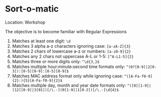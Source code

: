 # Sort-o-matic
Location: Workshop

The objective is to become familiar with Regular Expressions

1. Matches at least one digit:
`\d`
2. Matches 3 alpha a-z characters ignoring case:
`[a-zA-Z]{3}`
3. Matches 2 chars of lowercase a-z or numbers:
`[a-z0-9]{2}`
4. Matches any 2 chars not uppercase A-L or 1-5:
`[^A-L1-5]{2}`
5. Matches three or more digits only:
`^\d{3,}$`
6. Matches multiple hour:minute:second time formats only:
`^(0?[0-9]|2[0-3]):[0-5][0-9]:[0-5][0-9]$`
7. Matches MAC address format only while ignoring case:
`^([A-Fa-f0-9]{2}:){5}[A-Fa-f0-9]{2}$`
8. Matches multiple day, month and year date formats only:
`^([0][1-9]|[12][0-9]|3[01])[/\.-](0[1-9]|1[0-2])[/\.-]\d{4}$`

<!--stackedit_data:
eyJoaXN0b3J5IjpbLTIxMDc5NzY1MTYsLTM2ODk3NzQ0Nl19
-->